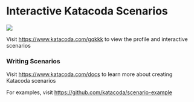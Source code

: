 # Interactive Katacoda Scenarios

[![](http://shields.katacoda.com/katacoda/gqkkk/count.svg)](https://www.katacoda.com/gqkkk "Get your profile on Katacoda.com")

Visit https://www.katacoda.com/gqkkk to view the profile and interactive scenarios

### Writing Scenarios
Visit https://www.katacoda.com/docs to learn more about creating Katacoda scenarios

For examples, visit https://github.com/katacoda/scenario-example
